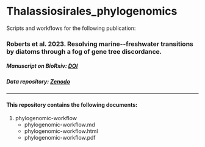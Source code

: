 # Thalassiosirales_phylogenomics
Scripts and workflows for the following publication:

### Roberts et al. 2023. Resolving marine--freshwater transitions by diatoms through a fog of gene tree discordance. 
##### Manuscript on BioRxiv: [DOI](https://doi.org/10.1101/2022.08.12.503770)
##### Data repository: [Zenodo](https://zenodo.org/record/7713227)

-----

#### This repository contains the following documents:

1. phylogenomic-workflow
    - phylogenomic-workflow.md
    - phylogenomic-workflow.html
    - phylogenomic-workflow.pdf

